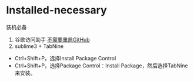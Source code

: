 # Installed-necessary
装机必备
1. 谷歌访问助手  [不需要重启GitHub](https://github.com/haotian-wang/google-access-helper)
2. sublime3 + TabNine   
- Ctrl+Shift+P，选择Install Package Control
- Ctrl+Shift+P，选择Package Control：Install Package，然后选择TabNine来安装。
